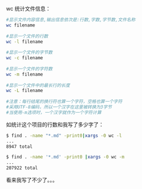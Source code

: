 wc 统计文件信息：

```bash
#显示文件内容信息,输出信息依次是:行数,字数,字节数,文件名称  
wc filename  
  
#显示一个文件的行数  
wc -l filename  
  
#显示一个文件的字节数  
wc -c filename  
  
#显示一个文件的字符数  
wc -m filename  
  
#显示一个文件中的最长行的长度  
wc -L filename  
  
#注意：每行结尾的换行符也算一个字符，空格也算一个字符  
#采用UTF-8编码，所以一个汉字在这里被转换为3字节  
#当使用-m选项时，一个汉字就作为一个字符计算  
```

如统计这个项目的行数和我写了多少字了：

```bash
$ find . -name "*.md" -print0|xargs -0 wc -l
...
8947 total

$ find . -name '*.md' -print0 |xargs -0 wc -m
...
207922 total
```

看来我写了不少了。。。



